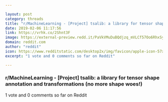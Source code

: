 ```yaml
---

layout: post
category: threads
title: "r/MachineLearning - [Project] tsalib: a library for tensor shape annotation and transformations (no more shape woes!)"
date: 2019-02-06 11:17:56
link: https://vrhk.co/2Shnt3F
image: https://external-preview.redd.it/PaVkVMuDuBQdjzq_mVLCf57Oo6RhxSyMCmTVoqccGmY.jpg?auto=webp&s=9e0f9974cdb69e4415a86de1e05356f68b2f44b5
domain: reddit.com
author: "reddit"
icon: https://www.redditstatic.com/desktop2x/img/favicon/apple-icon-57x57.png
excerpt: "1 vote and 0 comments so far on Reddit"

---
```


### r/MachineLearning - [Project] tsalib: a library for tensor shape annotation and transformations (no more shape woes!)

1 vote and 0 comments so far on Reddit